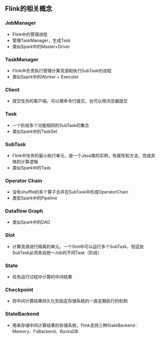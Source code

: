 ## **Flink的相关概念**

### JobManager

- Flink中的管理进程
- 管理TaskManager，生成Task
- 类似Spark中的Master+Driver

### TaskManager

- Flink中负责执行管理计算资源和执行SubTask的进程
- 类似Saprk中的Worker + Executor

### Client

- 提交任务的客户端，可以用命令行提交，也可以用浏览器提交

### Task

- 一个阶段多个功能相同的SubTask的集合
- 类似Spark中的TaskSet

### SubTask

- Flink中任务的最小执行单元，是一个Java类的实例，有属性和方法，完成具体的计算逻辑
- 类似Spark中的Task

### Operator Chain

- 没有shuffle的多个算子合并在SubTask中形成OperatorChain
- 类型Spark中的Pipeline

### Dataflow Graph

- 类似Spark中的DAG

### Slot

- 计算资源进行隔离的单元，一个Slot中可以运行多个SubTask，但这些SubTask必须来自统一Job的不同Task（阶段）

### State

- 任务运行过程中计算的中间结果

### Checkpoint

- 将中间计算结果持久化到指定存储系统的一直定期执行的机制

### StateBackend

- 用来存储中间计算结果的存储系统，Flink支持三种StateBackend：Memory、FsBackend、RocksDB